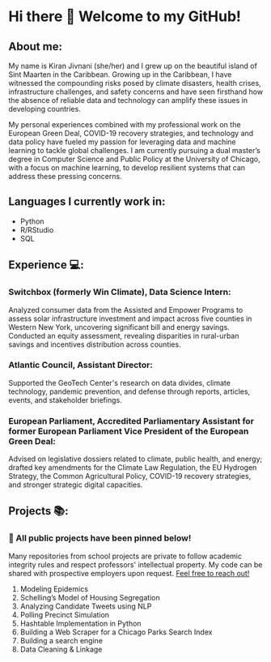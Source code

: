 # Hi there 👋 Welcome to my GitHub! 

## About me: 
My name is Kiran Jivnani (she/her) and I grew up on the beautiful island of Sint Maarten in the Caribbean. Growing up in the Caribbean, I have witnessed the compounding risks posed by climate disasters, health crises, infrastructure challenges, and safety concerns and have seen firsthand how the absence of reliable data and technology can amplify these issues in developing countries. 

My personal experiences combined with my professional work on the European Green Deal, COVID-19 recovery strategies, and technology and data policy have fueled my passion for leveraging data and machine learning to tackle global challenges. I am currently pursuing a dual master’s degree in Computer Science and Public Policy at the University of Chicago, with a focus on machine learning, to develop resilient systems that can address these pressing concerns.

## Languages I currently work in: 
- Python
- R/RStudio
- SQL

## Experience :computer:: 

### Switchbox (formerly Win Climate), Data Science Intern: 
Analyzed consumer data from the Assisted and Empower Programs to assess solar infrastructure investment and impact across five counties in Western New York, uncovering significant bill and energy savings. Conducted an equity assessment, revealing disparities in rural-urban savings and incentives distribution across counties. 	 	 	

### Atlantic Council, Assistant Director:  	 	 	 	 	 	    	 	  
Supported the GeoTech Center's research on data divides, climate technology, pandemic prevention, and defense through reports, articles, events, and stakeholder briefings.
                   
### European Parliament, Accredited Parliamentary Assistant for former European Parliament Vice President of the European Green Deal: 
Advised on legislative dossiers related to climate, public health, and energy; drafted key amendments for the Climate Law Regulation, the EU Hydrogen Strategy, the Common Agricultural Policy, COVID-19 recovery strategies, and stronger strategic digital capacities.

## Projects :books:: 

### :pushpin: All public projects have been pinned below! 
  
Many repositories from school projects are private to follow academic integrity rules and respect professors' intellectual property. My code can be shared with prospective employers upon request. [Feel free to reach out!](<ksjivnani@uchicago.edu>)


1. Modeling Epidemics
2. Schelling’s Model of Housing Segregation
3. Analyzing Candidate Tweets using NLP
4. Polling Precinct Simulation
5. Hashtable Implementation in Python
6. Building a Web Scraper for a Chicago Parks Search Index
7. Building a search engine
8. Data Cleaning & Linkage 


